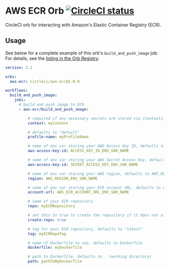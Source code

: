 # AWS ECR Orb [![CircleCI status](https://circleci.com/gh/CircleCI-Public/aws-ecr-orb.svg "CircleCI status")](https://circleci.com/gh/CircleCI-Public/aws-ecr-orb)
CircleCI orb for interacting with Amazon's Elastic Container Registry (ECR).

## Usage
See below for a complete example of this orb's `build_and_push_image` job. For details, see the [listing in the Orb Registry](https://circleci.com/orbs/registry/orb/circleci/aws-ecr).

```yaml
version: 2.1

orbs:
  aws-ecr: circleci/aws-ecr@1.0.0

workflows:
  build_and_push_image:
    jobs:
      # build and push image to ECR
      - aws-ecr/build_and_push_image:

          # required if any necessary secrets are stored via [Contexts](https://circleci.com/docs/2.0/contexts)
          context: myContext

          # defaults to "default"
          profile-name: myProfileName

          # name of env var storing your AWS Access Key ID, defaults to AWS_ACCESS_KEY_ID
          aws-access-key-id: ACCESS_KEY_ID_ENV_VAR_NAME

          # name of env var storing your AWS Secret Access Key, defaults to AWS_SECRET_ACCESS_KEY
          aws-access-key-id: SECRET_ACCESS_KEY_ENV_VAR_NAME

          # name of env var storing your AWS region, defaults to AWS_REGION
          region: AWS_REGION_ENV_VAR_NAME

          # name of env var storing your ECR account URL, defaults to AWS_ECR_ACCOUNT_URL
          account-url: AWS_ECR_ACCOUNT_URL_ENV_VAR_NAME

          # name of your ECR repository
          repo: myECRRepository

          # set this to true to create the repository if it does not already exist, defaults to "false"
          create-repo: true

          # tag for your ECR repository, defaults to "latest"
          tag: myECRRepoTag

          # name of Dockerfile to use, defaults to Dockerfile
          dockerfile: myDockerfile

          # path to Dockerfile, defaults to . (working directory)
          path: pathToMyDockerfile
```
